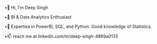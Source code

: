 •👋 Hi, I’m Deep Singh

•👀 BI & Data Analytics Enthusiast

•🌱 Expertise in PowerBI, SQL, and Python.  Good knowledge of Statistics.

•📫 reach me at linkedin.com/in/deep-singh-4869a0135
